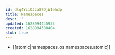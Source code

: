 ```yaml
---
id: dlq4YiiQJza87DjWIehdp
title: Namespaces
desc: ''
updated: 1628994445935
created: 1628994388404
stub: true
---
```


- [[atomic|namespaces.os.namespaces.atomic]]
